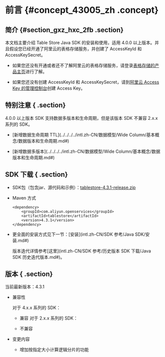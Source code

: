 # 前言 {#concept_43005_zh .concept}

## 简介 {#section_gxz_hxc_2fb .section}

本文档主要介绍 Table Store Java SDK 的安装和使用，适用 4.0.0 以上版本。并且假设您已经开通了阿里云的表格存储服务，并创建了 AccessKeyId 和 AccessKeySecret。

-   如果您还没有开通或者还不了解阿里云的表格存储服务，请登录[表格存储的产品主页](https://www.alibabacloud.com/product/table-store)进行了解。

-   如果您还没有创建 AccessKeyId 和 AccessKeySecret，请到[阿里云 Access Key 的管理控制台](https://ak-console.aliyun.com/#/accesskey)创建 Access Key。


## 特别注意 { .section}

4.0.0 以上版本 SDK 支持数据多版本和生命周期，但是该版本 SDK 不兼容 2.x.x 系列的 SDK。

-    [新增数据生命周期 TTL](../../../../intl.zh-CN/数据模型/Wide Column/基本概念/数据版本和生命周期.md#) 

-    [新增数据多版本](../../../../intl.zh-CN/数据模型/Wide Column/基本概念/数据版本和生命周期.md#) 


## SDK 下载 { .section}

-   SDK包（包含jar、源代码和示例）：[tablestore-4.3.1-release.zip](https://repo.maven.apache.org/maven2/com/aliyun/openservices/tablestore/4.3.1/tablestore-4.3.1-release.zip) 

-   Maven 方式

    ```language-xml
    <dependency>
        <groupId>com.aliyun.openservices</groupId>
        <artifactId>tablestore</artifactId>
        <version>4.3.1</version>
    </dependency>
    
    ```

-   更全面的安装方式见下一节：[安装](intl.zh-CN/SDK 参考/Java SDK/安装.md#) 

    版本迭代详情参考[这里](intl.zh-CN/SDK 参考/历史版本 SDK 下载/Java SDK 历史迭代版本.md#)。


## 版本 { .section}

当前最新版本：4.3.1

-   兼容性

    对于 4.x.x 系列的 SDK：

    -   兼容
    对于 2.x.x 系列的 SDK：

    -   不兼容
-   变更内容
    -   增加按指定大小计算逻辑分片的功能

